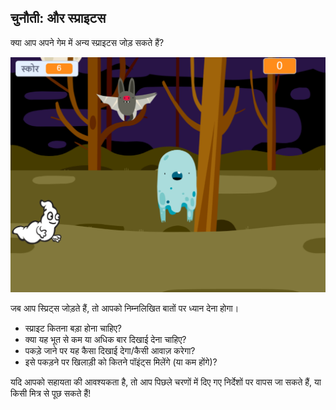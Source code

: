 ## चुनौती: और स्प्राइटस

क्या आप अपने गेम में अन्य स्प्राइटस जोड़ सकते हैं?

![स्क्रीनशॉट](images/ghost-final.png)

जब आप स्प्रिट्स जोड़ते हैं, तो आपको निम्नलिखित बातों पर ध्यान देना होगा।

+ स्प्राइट कितना बड़ा होना चाहिए?
+ क्या यह भूत से कम या अधिक बार दिखाई देना चाहिए?
+ पकड़े जाने पर यह कैसा दिखाई देगा/कैसी आवाज़ करेगा?
+ इसे पकड़ने पर खिलाड़ी को कितने पॉइंट्स मिलेंगे (या कम होंगे)?

यदि आपको सहायता की आवश्यकता है, तो आप पिछले चरणों में दिए गए निर्देशों पर वापस जा सकते हैं, या किसी मित्र से पूछ सकते हैं!